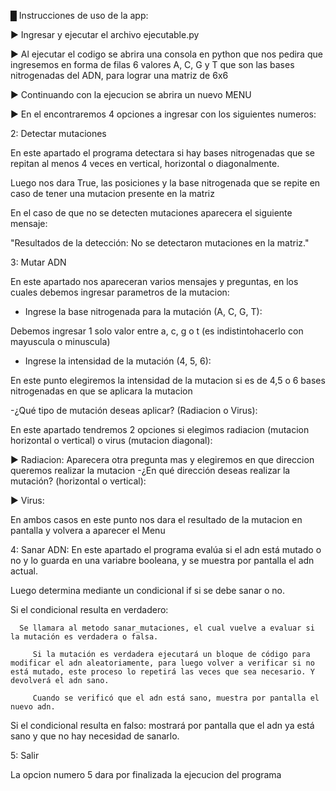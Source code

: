 █ Instrucciones de uso de la app:

► Ingresar y ejecutar el archivo ejecutable.py

► Al ejecutar el codigo se abrira una consola en python que nos pedira que ingresemos en forma de filas 6 valores A, C, G y T que son las bases nitrogenadas del ADN, para lograr una matriz de 6x6

► Continuando con la ejecucion se abrira un nuevo MENU

► En el encontraremos 4 opciones a ingresar con los siguientes numeros:

2: Detectar mutaciones

 En este apartado el programa detectara si hay bases nitrogenadas que se repitan al menos 4 veces en vertical, horizontal o diagonalmente.

 Luego nos dara True, las posiciones y la base nitrogenada que se repite en caso de tener una mutacion presente en la matriz

 En el caso de que no se detecten mutaciones aparecera el siguiente mensaje:

 "Resultados de la detección: No se detectaron mutaciones en la matriz."

3: Mutar ADN

En este apartado nos apareceran varios mensajes y preguntas, en los cuales debemos ingresar parametros de la mutacion:

 - Ingrese la base nitrogenada para la mutación (A, C, G, T):

Debemos ingresar 1 solo valor entre a, c, g o t (es indistintohacerlo con mayuscula o minuscula)


 - Ingrese la intensidad de la mutación (4, 5, 6):

 En este punto elegiremos la intensidad de la mutacion si es de 4,5 o 6 bases nitrogenadas en que se aplicara la mutacion


 -¿Qué tipo de mutación deseas aplicar? (Radiacion o Virus):

 En este apartado tendremos 2 opciones si elegimos radiacion (mutacion horizontal o vertical) o virus (mutacion diagonal):

 ► Radiacion: 
    Aparecera otra pregunta mas y elegiremos en que direccion queremos realizar la mutacion
 -¿En qué dirección deseas realizar la mutación? (horizontal o vertical): 

 ► Virus:

 En ambos casos en este punto nos dara el resultado de la mutacion en pantalla y volvera a aparecer el Menu



4: Sanar ADN:
   En este apartado el programa evalúa si el adn está mutado o no y lo guarda en una variabre booleana, y se muestra por pantalla el adn actual.
   
   Luego determina mediante un condicional if si se debe sanar o no.

   Si el condicional resulta en verdadero:
      
      Se llamara al metodo sanar_mutaciones, el cual vuelve a evaluar si la mutación es verdadera o falsa.

         Si la mutación es verdadera ejecutará un bloque de código para modificar el adn aleatoriamente, para luego volver a verificar si no está mutado, este proceso lo repetirá las veces que sea necesario. Y devolverá el adn sano.

         Cuando se verificó que el adn está sano, muestra por pantalla el nuevo adn.


   Si el condicional resulta en falso:
      mostrará por pantalla que el adn ya está sano y que no hay necesidad de sanarlo.

5: Salir

La opcion numero 5 dara por finalizada la ejecucion del programa




